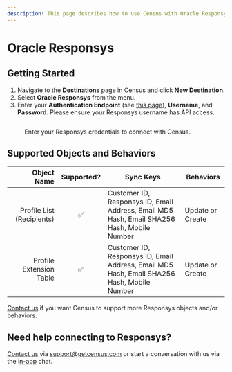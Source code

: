 ```yaml
---
description: This page describes how to use Census with Oracle Responsys.
---
```


# Oracle Responsys

## Getting Started

1. Navigate to the **Destinations** page in Census and click **New Destination**.
2. Select **Oracle Responsys** from the menu.
3. Enter your **Authentication Endpoint** (see [this page](https://docs.oracle.com/en/cloud/saas/marketing/responsys-develop/API/GetStarted/Authentication/auth-endpoints-rest.htm)), **Username**, and **Password**. Please ensure your Responsys username has API access.

<figure><img src="../.gitbook/assets/oracle-responsys.png" alt=""><figcaption><p>Enter your Responsys credentials to connect with Census.</p></figcaption></figure>

## Supported Objects and Behaviors

| **Object Name** | **Supported?** | **Sync Keys**  | **Behaviors** |
| --------------: | :------------: | ---------------- | --------------|
| Profile List (Recipients) | ✅ | Customer ID, Responsys ID, Email Address, Email MD5 Hash, Email SHA256 Hash, Mobile Number | Update or Create |
| Profile Extension Table | ✅ | Customer ID, Responsys ID, Email Address, Email MD5 Hash, Email SHA256 Hash, Mobile Number | Update or Create |

[Contact us](mailto:support@getcensus.com) if you want Census to support more Responsys objects and/or behaviors.

## Need help connecting to Responsys?

[Contact us](mailto:support@getcensus.com) via support@getcensus.com or start a conversation with us via the [in-app](https://app.getcensus.com) chat.
